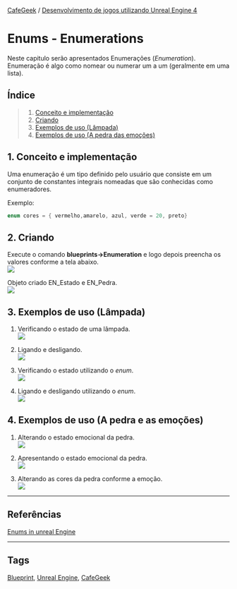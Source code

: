 [CafeGeek](https://myerco.github.io/unreal-engine)  / [Desenvolvimento de jogos utilizando Unreal Engine 4](https://myerco.github.io/unreal-engine/unreal.html)

# Enums - Enumerations

Neste capitulo serão apresentados Enumerações (*Enumeration*). Enumeração é algo como nomear ou numerar um a um (geralmente em uma lista).

## Índice
> 1. [Conceito e implementação](#1)
> 1. [Criando](#2)
> 1. [Exemplos de uso (Lâmpada)](#3)
> 1. [Exemplos de uso (A pedra das emoções)](#4)

<a name="1"></a>
## 1. Conceito e implementação
Uma enumeração é um tipo definido pelo usuário que consiste em um conjunto de constantes integrais nomeadas que são conhecidas como enumeradores.

Exemplo:
```cpp
enum cores = { vermelho,amarelo, azul, verde = 20, preto}
```
<a name="2"></a>
## 2. Criando
Execute o comando **blueprints->Enumeration** e logo depois preencha os valores conforme a tela abaixo.  
![](../imagens/enum/enum6.png)

Objeto criado EN_Estado e EN_Pedra.  
![](../imagens/enum/enum5.png)

<a name="3"></a>
## 3. Exemplos de uso (Lâmpada)
1. Verificando o estado de uma lâmpada.  
![](../imagens/enum/enum1.png)

1.  Ligando e desligando.  
![](../imagens/enum/enum2.png)

1.  Verificando o estado utilizando o *enum*.   
![](../imagens/enum/enum3.png)

1.  Ligando e desligando utilizando o *enum*.   
![](../imagens/enum/enum4.png)

<a name="4"></a>
## 4. Exemplos de uso (A pedra e as emoções)
1. Alterando o estado emocional da pedra.    
![](../imagens/enum/enum7.png)

1. Apresentando o estado emocional da pedra.   
![](../imagens/enum/enum8.png)

1. Alterando as cores da pedra conforme a emoção.  
![](../imagens/enum/enum9.png)

***
## Referências
[Enums in unreal Engine](https://couchlearn.com/enums-in-unreal-engine-4-blueprints/)

***
## Tags
[Blueprint](https://myerco.github.io/unreal-engine/modulo1/blueprint.html), [Unreal Engine](https://myerco.github.io/unreal-engine/unreal.html), [CafeGeek](https://myerco.github.io/unreal-engine/)
